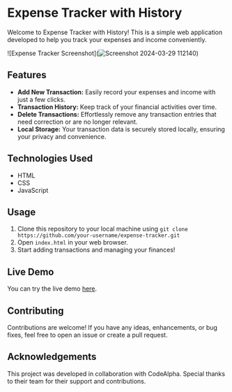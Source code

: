 # Expense Tracker with History

Welcome to Expense Tracker with History! This is a simple web application developed to help you track your expenses and income conveniently.

![Expense Tracker Screenshot](![Screenshot 2024-03-29 112140](https://github.com/GN-coding/CodeAlpha_ExpenseTraker/assets/159869920/7bb357cc-e63a-49fd-b378-7ff8060d477c))

## Features

- **Add New Transaction:** Easily record your expenses and income with just a few clicks.
- **Transaction History:** Keep track of your financial activities over time.
- **Delete Transactions:** Effortlessly remove any transaction entries that need correction or are no longer relevant.
- **Local Storage:** Your transaction data is securely stored locally, ensuring your privacy and convenience.

## Technologies Used

- HTML
- CSS
- JavaScript

## Usage

1. Clone this repository to your local machine using `git clone https://github.com/your-username/expense-tracker.git`
2. Open `index.html` in your web browser.
3. Start adding transactions and managing your finances!

## Live Demo

You can try the live demo [here](https://gnexpensetraker.netlify.app).

## Contributing

Contributions are welcome! If you have any ideas, enhancements, or bug fixes, feel free to open an issue or create a pull request.


## Acknowledgements

This project was developed in collaboration with CodeAlpha. Special thanks to their team for their support and contributions.
